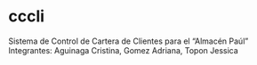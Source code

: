 # cccli
Sistema de Control de Cartera de Clientes para el “Almacén Paúl”
Integrantes:
Aguinaga Cristina, Gomez Adriana, Topon Jessica
